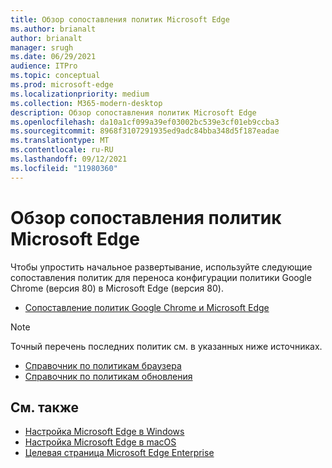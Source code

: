 ```yaml
---
title: Обзор сопоставления политик Microsoft Edge
ms.author: brianalt
author: brianalt
manager: srugh
ms.date: 06/29/2021
audience: ITPro
ms.topic: conceptual
ms.prod: microsoft-edge
ms.localizationpriority: medium
ms.collection: M365-modern-desktop
description: Обзор сопоставления политик Microsoft Edge
ms.openlocfilehash: da10a1cf099a39ef03002bc539e3cf01eb9ccba3
ms.sourcegitcommit: 8968f3107291935ed9adc84bba348d5f187eadae
ms.translationtype: MT
ms.contentlocale: ru-RU
ms.lasthandoff: 09/12/2021
ms.locfileid: "11980360"
---
```

# <a name="microsoft-edge-policy-mapping-overview"></a>Обзор сопоставления политик Microsoft Edge

Чтобы упростить начальное развертывание, используйте следующие сопоставления политик для переноса конфигурации политики Google Chrome (версия 80) в Microsoft Edge (версия 80).

- [Сопоставление политик Google Chrome и Microsoft Edge](microsoft-edge-policy-map-chrome-to-newedge.md)

> [!NOTE]
> Точный перечень последних политик см. в указанных ниже источниках.
> - [Справочник по политикам браузера](microsoft-edge-policies.md)
> - [Справочник по политикам обновления](microsoft-edge-update-policies.md)

## <a name="see-also"></a>См. также
- [Настройка Microsoft Edge в Windows](configure-microsoft-edge.md)
- [Настройка Microsoft Edge в macOS](configure-microsoft-edge-on-mac.md)
- [Целевая страница Microsoft Edge Enterprise](https://aka.ms/EdgeEnterprise)
